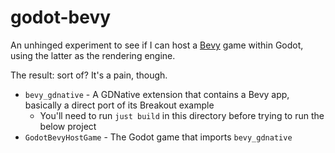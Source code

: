# godot-bevy

An unhinged experiment to see if I can host a [Bevy](https://bevyengine.org/) game within Godot, using the latter as the rendering engine.

The result: sort of? It's a pain, though.

* `bevy_gdnative` - A GDNative extension that contains a Bevy app, basically a direct port of its Breakout example
  * You'll need to run `just build` in this directory before trying to run the below project
* `GodotBevyHostGame` - The Godot game that imports `bevy_gdnative`